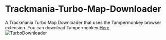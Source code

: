 # Trackmania-Turbo-Map-Downloader
A Trackmania Turbo Map Downloader that uses the Tampermonkey browser extension.
You can download Tampermonkey [Here](https://www.tampermonkey.net).<br />
![TurboDownloader](https://user-images.githubusercontent.com/69925817/132039938-d44b9a52-0911-408c-9696-f2cb0c37a681.png)
